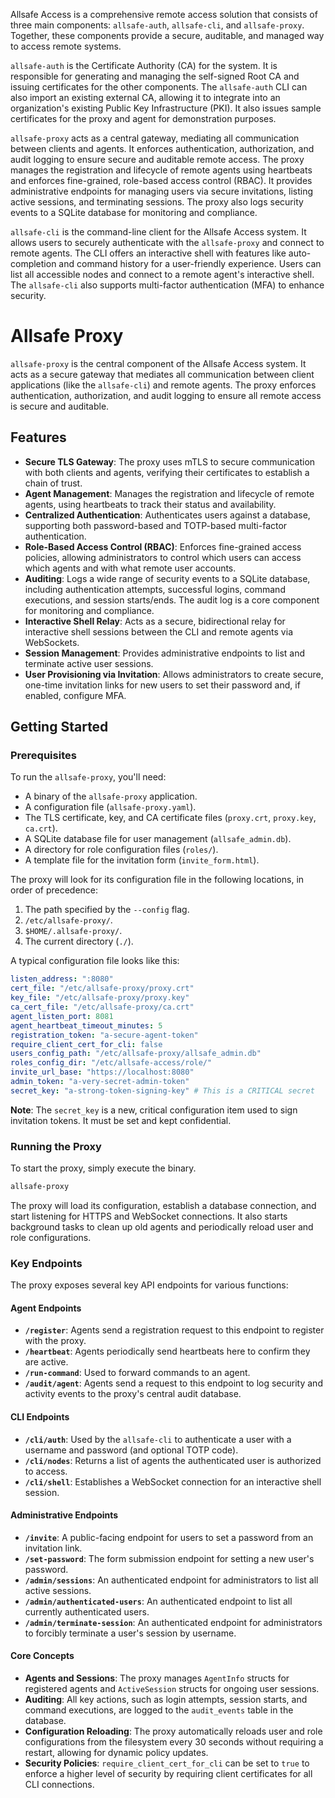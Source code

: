 Allsafe Access is a comprehensive remote access solution that consists of three main components: `allsafe-auth`, `allsafe-cli`, and `allsafe-proxy`. Together, these components provide a secure, auditable, and managed way to access remote systems.

`allsafe-auth` is the Certificate Authority (CA) for the system. It is responsible for generating and managing the self-signed Root CA and issuing certificates for the other components. The `allsafe-auth` CLI can also import an existing external CA, allowing it to integrate into an organization's existing Public Key Infrastructure (PKI). It also issues sample certificates for the proxy and agent for demonstration purposes.

`allsafe-proxy` acts as a central gateway, mediating all communication between clients and agents. It enforces authentication, authorization, and audit logging to ensure secure and auditable remote access. The proxy manages the registration and lifecycle of remote agents using heartbeats and enforces fine-grained, role-based access control (RBAC). It provides administrative endpoints for managing users via secure invitations, listing active sessions, and terminating sessions. The proxy also logs security events to a SQLite database for monitoring and compliance.

`allsafe-cli` is the command-line client for the Allsafe Access system. It allows users to securely authenticate with the `allsafe-proxy` and connect to remote agents. The CLI offers an interactive shell with features like auto-completion and command history for a user-friendly experience. Users can list all accessible nodes and connect to a remote agent's interactive shell. The `allsafe-cli` also supports multi-factor authentication (MFA) to enhance security.


# Allsafe Proxy

`allsafe-proxy` is the central component of the Allsafe Access system. It acts as a secure gateway that mediates all communication between client applications (like the `allsafe-cli`) and remote agents. The proxy enforces authentication, authorization, and audit logging to ensure all remote access is secure and auditable.

## Features

  * **Secure TLS Gateway**: The proxy uses mTLS to secure communication with both clients and agents, verifying their certificates to establish a chain of trust.
  * **Agent Management**: Manages the registration and lifecycle of remote agents, using heartbeats to track their status and availability.
  * **Centralized Authentication**: Authenticates users against a database, supporting both password-based and TOTP-based multi-factor authentication.
  * **Role-Based Access Control (RBAC)**: Enforces fine-grained access policies, allowing administrators to control which users can access which agents and with what remote user accounts.
  * **Auditing**: Logs a wide range of security events to a SQLite database, including authentication attempts, successful logins, command executions, and session starts/ends. The audit log is a core component for monitoring and compliance.
  * **Interactive Shell Relay**: Acts as a secure, bidirectional relay for interactive shell sessions between the CLI and remote agents via WebSockets.
  * **Session Management**: Provides administrative endpoints to list and terminate active user sessions.
  * **User Provisioning via Invitation**: Allows administrators to create secure, one-time invitation links for new users to set their password and, if enabled, configure MFA.

## Getting Started

### Prerequisites

To run the `allsafe-proxy`, you'll need:

  * A binary of the `allsafe-proxy` application.
  * A configuration file (`allsafe-proxy.yaml`).
  * The TLS certificate, key, and CA certificate files (`proxy.crt`, `proxy.key`, `ca.crt`).
  * A SQLite database file for user management (`allsafe_admin.db`).
  * A directory for role configuration files (`roles/`).
  * A template file for the invitation form (`invite_form.html`).

The proxy will look for its configuration file in the following locations, in order of precedence:

1.  The path specified by the `--config` flag.
2.  `/etc/allsafe-proxy/`.
3.  `$HOME/.allsafe-proxy/`.
4.  The current directory (`./`).

A typical configuration file looks like this:

```yaml
listen_address: ":8080"
cert_file: "/etc/allsafe-proxy/proxy.crt"
key_file: "/etc/allsafe-proxy/proxy.key"
ca_cert_file: "/etc/allsafe-proxy/ca.crt"
agent_listen_port: 8081
agent_heartbeat_timeout_minutes: 5
registration_token: "a-secure-agent-token"
require_client_cert_for_cli: false
users_config_path: "/etc/allsafe-proxy/allsafe_admin.db"
roles_config_dir: "/etc/allsafe-access/role/"
invite_url_base: "https://localhost:8080"
admin_token: "a-very-secret-admin-token"
secret_key: "a-strong-token-signing-key" # This is a CRITICAL secret
```

**Note**: The `secret_key` is a new, critical configuration item used to sign invitation tokens. It must be set and kept confidential.

### Running the Proxy

To start the proxy, simply execute the binary.

```bash
allsafe-proxy
```

The proxy will load its configuration, establish a database connection, and start listening for HTTPS and WebSocket connections. It also starts background tasks to clean up old agents and periodically reload user and role configurations.

### Key Endpoints

The proxy exposes several key API endpoints for various functions:

#### Agent Endpoints

  * **`/register`**: Agents send a registration request to this endpoint to register with the proxy.
  * **`/heartbeat`**: Agents periodically send heartbeats here to confirm they are active.
  * **`/run-command`**: Used to forward commands to an agent.
  * **`/audit/agent`**: Agents send a request to this endpoint to log security and activity events to the proxy's central audit database.

#### CLI Endpoints

  * **`/cli/auth`**: Used by the `allsafe-cli` to authenticate a user with a username and password (and optional TOTP code).
  * **`/cli/nodes`**: Returns a list of agents the authenticated user is authorized to access.
  * **`/cli/shell`**: Establishes a WebSocket connection for an interactive shell session.

#### Administrative Endpoints

  * **`/invite`**: A public-facing endpoint for users to set a password from an invitation link.
  * **`/set-password`**: The form submission endpoint for setting a new user's password.
  * **`/admin/sessions`**: An authenticated endpoint for administrators to list all active sessions.
  * **`/admin/authenticated-users`**: An authenticated endpoint to list all currently authenticated users.
  * **`/admin/terminate-session`**: An authenticated endpoint for administrators to forcibly terminate a user's session by username.

#### Core Concepts

  * **Agents and Sessions**: The proxy manages `AgentInfo` structs for registered agents and `ActiveSession` structs for ongoing user sessions.
  * **Auditing**: All key actions, such as login attempts, session starts, and command executions, are logged to the `audit_events` table in the database.
  * **Configuration Reloading**: The proxy automatically reloads user and role configurations from the filesystem every 30 seconds without requiring a restart, allowing for dynamic policy updates.
  * **Security Policies**: `require_client_cert_for_cli` can be set to `true` to enforce a higher level of security by requiring client certificates for all CLI connections.
